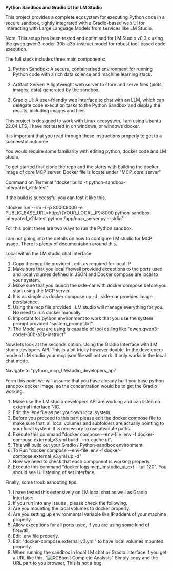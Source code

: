 **Python Sandbox and Gradio UI for LM Studio**

This project provides a complete ecosystem for executing Python code in a secure sandbox, tightly integrated with a Gradio-based web UI for interacting with Large Language Models from services like LM Studio.

Note: This setup has been tested and optimised for LM Studio v0.3.x using the qwen.qwen3-coder-30b-a3b-instruct model for robust tool-based code execution.

The full stack includes three main components:

1. Python Sandbox: A secure, containerised environment for running Python code with a rich data science and machine learning stack.

2. Artifact Server: A lightweight web server to store and serve files (plots, images, data) generated by the sandbox.

3. Gradio UI: A user-friendly web interface to chat with an LLM, which can delegate code execution tasks to the Python Sandbox and display the results, including images and files.

This project is designed to work with Linux ecosystem, I am using Ubuntu 22.04 LTS,
I have not tested in on windows, or windows docker.

It is important that you read through these instructions properly to get to a successful outcome.

You would require some familiarity with editing python, docker code and LM studio.

To get started first clone the repo and the starts with building the docker image of
core MCP server. Docker file is locate under "MCP_core_server"

Command on Terminal "docker build -t python-sandbox-integrated_v2:latest".

If the build is successful  you can test it like this.

"docker run --rm -i -p 8000:8000   -e PUBLIC_BASE_URL=http://{YOUR_LOCAL_IP}:8000   python-sandbox-integrated_v2:latest   python /app/mcp_server.py --stdio"

For this point there are two ways to run the Python sandbox.

I am not going into the details on how to configure LM studio for MCP usage.
There is plenty of documentation  around this.

Local within the LM studio chat interface.

1. Copy the mcp file provided , edit as required for local IP 
2. Make sure that you local firewall provided exceptions to the ports used and local volumes defined in JSON and Docker compose are local to your system.
3. Make sure that you launch the side-car with docker compose before you start using the MCP server.
4. It is as simple as docker compose up -d , side-car provides image persistence.
5. Using the mcp file provided , LM studio will manage everything for you. No need to run docker manually.
6. Important for python environment to work that you use the system prompt provided "system_prompt.txt".
7. The Model you are using is capable of tool calling like "qwen.qwen3-coder-30b-a3b-instruct"

Now lets look at the seconds option. Using the Gradio Interface with LM studio devlopers API.
This is a bit tricky however doable. In the developers mode of LM studio your mcp.json file
will not work. It only works in the local chat mode.

Navigate to "python_mcp_LMstudio_developers_api".

Form this point we will assume that you have already built you base python sandbox docker image,
so the concentration would be to get the Gradio working.

1. Make use the LM studio developers API are working and can listen on external interface NIC.
2. Edit the .env file as per your own local system.
3. Before you proceed to this part please edit the docker compose file to make sure that, all local volumes and subfolders are actually pointing to your local system.
   It is necessary to use absolute paths
4. Execute this command "docker compose --env-file .env -f docker-compose.external_v3.yml build --no-cache ui".
5. This will build out your Gradio / Python-sandbox environment.
6. To Run "docker compose --env-file .env -f docker-compose.external_v3.yml up -d"
7. Now we need to check that each component is working properly.
8. Execute this command "docker logs mcp_lmstudio_ui_ext --tail 120". You should see UI listening of set interface.

Finally, some troubleshooting tips.

1. I have tested this extensively on LM local chat as well as Gradio Interface. 
2. If you run into any issues , please check the following.
3. Are you mounting the local volumes to docker properly.
4. Are you setting up environmental variable like IP adders of your machine properly.
5. Allow exceptions for all ports used, if you are using some kind of firewall.
6. Edit .env file properly.
7. Edit "docker-compose.external_v3.yml" to have local volumes mounted properly.
8. When running the sandbox in local LM chat or Gradio interface  if you get a URL like this.
"![XGBoost Complete Analysis](http://192.168.30.40:18080/20250928-054232-c42fbb/xgboost_complete_analysis.png)"
 Simply copy and the URL part to you browser, This is not a bug. 



